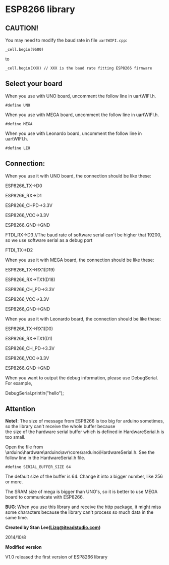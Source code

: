 # ESP8266 library #

## CAUTION! ##

You may need to modify the baud rate in file `uartWIFI.cpp`:

	_cell.begin(9600)

to

	_cell.begin(XXX) // XXX is the baud rate fitting ESP8266 firmware

## Select your board ##

When you use with UNO board, uncomment the follow line in uartWIFI.h.

	#define UNO

When you use with MEGA board, uncomment the follow line in uartWIFI.h.

	#define MEGA
	
When you use with Leonardo board, uncomment the follow line in uartWIFI.h.

	#define LEO

## Connection: ##
When you use it with UNO board, the connection should be like these:

ESP8266_TX->D0

ESP8266_RX->D1

ESP8266_CHPD->3.3V

ESP8266_VCC->3.3V

ESP8266_GND->GND

FTDI_RX->D3			//The baud rate of software serial can't be higher that 19200, so we use software serial as a debug port

FTDI_TX->D2

When you use it with MEGA board, the connection should be like these:

ESP8266_TX->RX1(D19)

ESP8266_RX->TX1(D18)

ESP8266_CH_PD->3.3V

ESP8266_VCC->3.3V

ESP8266_GND->GND

When you use it with Leonardo board, the connection should be like these:

ESP8266_TX->RX1(D0)

ESP8266_RX->TX1(D1)

ESP8266_CH_PD->3.3V

ESP8266_VCC->3.3V

ESP8266_GND->GND

When you want to output the debug information, please use DebugSerial. For example,

DebugSerial.println("hello");

## Attention ##

**Note1**:	The size of message from ESP8266 is too big for arduino sometimes, so the library can't receive the whole buffer because  
the size of the hardware serial buffer which is defined in HardwareSerial.h is too small.

Open the file from \arduino\hardware\arduino\avr\cores\arduino\HardwareSerial.h.
See the follow line in the HardwareSerial.h file.

	#define SERIAL_BUFFER_SIZE 64

The default size of the buffer is 64. Change it into a bigger number, like 256 or more.

The SRAM size of mega is bigger than UNO's, so it is better to use MEGA board to communicate with ESP8266.


**BUG**: When you use this library and receive the http package, it might miss some characters because the library can't process so much data in the same time.

**Created by Stan Lee(Lizq@iteadstudio.com)**

2014/10/8

**Modified version**

V1.0	released the first version of ESP8266 library






